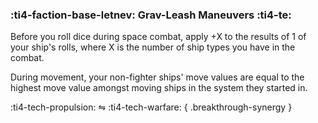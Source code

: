 ### :ti4-faction-base-letnev: **Grav-Leash Maneuvers** :ti4-te:

Before you roll dice during space combat, apply +X to the results of 1 of your ship's rolls, where X is the number of ship types you have in the combat.

During movement, your non-fighter ships' move values are equal to the highest move value amongst moving ships in the system they started in.

:ti4-tech-propulsion: ⇋ :ti4-tech-warfare:
{ .breakthrough-synergy }
